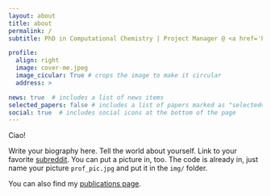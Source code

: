 ```yaml
---
layout: about
title: about
permalink: /
subtitle: PhD in Computational Chemistry | Project Manager @ <a href='https://novalix.com'>NovAliX</a>, France.

profile:
  align: right
  image: cover-me.jpeg
  image_cicular: True # crops the image to make it circular
  address: >

news: true  # includes a list of news items
selected_papers: false # includes a list of papers marked as "selected={true}"
social: true  # includes social icons at the bottom of the page
---
```

Ciao!

Write your biography here. Tell the world about yourself. Link to your favorite [subreddit](http://reddit.com). You can put a picture in, too. The code is already in, just name your picture `prof_pic.jpg` and put it in the `img/` folder.

You can also find my [publications page](/publications/).
